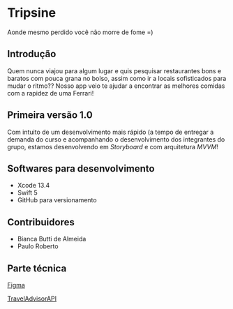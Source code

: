 # Tripsine
Aonde mesmo perdido você não morre de fome =)


## Introdução 

Quem nunca viajou para algum lugar e quis pesquisar restaurantes bons e baratos com pouca grana no bolso, assim como ir a locais sofisticados para mudar o ritmo?? Nosso app veio te ajudar a encontrar as melhores comidas com a rapidez de uma Ferrari! 

## Primeira versão 1.0

Com intuito de um desenvolvimento mais rápido (a tempo de entregar a demanda do curso e acompanhando o desenvolvimento dos integrantes do grupo, estamos desenvolvendo em *Storyboard* e com arquitetura *MVVM*! 

## Softwares para desenvolvimento

- Xcode 13.4
- Swift 5
- GitHub para versionamento


## Contribuidores 
- Bianca Butti de Almeida
- Paulo Roberto 

## Parte técnica
[Figma](https://www.figma.com/file/dQza1XF1V2YmDnpdTD1ZI4/DH-TCC?node-id=0%3A1)

[TravelAdvisorAPI](https://rapidapi.com/apidojo/api/travel-advisor/)
